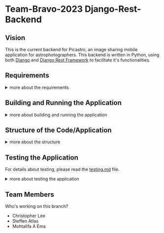 # Team-Bravo-2023 Django-Rest-Backend

## Vision

 This is the current backend for Picastro, an image sharing mobile application for astrophotographers. This backend is written in Python, using both [Django](https://docs.djangoproject.com/en/4.1/) and [Django Rest Framework](https://www.django-rest-framework.org/) to facilitate it's functionalities.


## Requirements
<details>
<summary>more about the requirements</summary>

In order to run the backend server on your local machine, you need Python and its package installer [pip](https://pypi.org/project/pip/) installed. Furthermore, you need to be familiar with [Django](https://docs.djangoproject.com/en/4.1/) and [Django Rest Framework](https://www.django-rest-framework.org/).

Currently (during development phase), the backend uses a local SQLite Database, so you also need SQLite installed on your machine.

All libraries needed to build this application can be found in requirements.txt. In order to install them, run `pip install -r requirements.txt`.
</details>


## Building and Running the Application
<details>
<summary>more about building and running the application</summary>

### Prerequisites
 
- Clone the source code onto your local machine
- `cd` into the root project folder
- setup a virtual environment by running the following two commands: `python -m venv .venv` and `.venv/Scripts/activate.bat` (Windows cmd.exe) or `source .venv/bin/activate` (Linux and MacOS)
- Run `pip install -r requirements.txt` to install dependencies
- `python manage.py migrate` to make database migrations.
- Run `python manage.py data_parser` to populate your database with data from a json file.
- Run `python manage.py createsuperuser` to create a superuser (administrator) for your local backend installation. Set user name and password to whatever you like.
- Create a `.env` file in the root folder of this repo.
- Run the command `python3 -c 'import secrets; print(secrets.token_hex(100))'` in order to create a new secret key.
- Add `export SECRET_KEY='<your_secret_key>'` (Linux/Mac) or `SECRET_KEY='<your_secret_key>'` (Windows) to your .env file and save the file.
- Run `source .env` in your terminal (Linux/Mac) or un-comment the Windows-specific lines for setting the secret key in `settings.py`.


### Run the backend
- How to run the backend, depends on the mode (production or development) and the domain. `settings.py` contains the settings for both modes and domains. You just need to un-comment the desired settings and comment out the undesired ones.
- Since we still operate in development mode (even on AWS), we applied the following settings:
```
    DEBUG = True
    ALLOWED_HOSTS = ['localhost', '127.0.0.1', '10.0.2.2','13.42.37.75']
```
- Execute `python manage.py runserver` to start your local development server
- Open your browser and navigate to the respective IP address of your domain (either [127.0.0.1:8000/admin](127.0.0.1:8000/admin) or [13.42.37.75/admin](13.42.37.75/admin), then login with the above account to see the admin panel.
</details>


## Structure of the Code/Application
<details>
<summary>more about the structure</summary>

The folder `./picastro_backend` is the main folder of this backend, containing for example `settings.py`, the main `urls.py` and so on.

Currently the backend has two apps, `picastro` and `picastro_web`. The picastro app contains the common models and the backend for the mobile application, while picastro_web represents the backend for the web application, but does not contain any own models.

The `./media` folder is the place, where uploaded images, resized images or user profile images will be saved to.

And last, but not least, the `./templates` folder contains all web templates.

The database file `db.sqlite3` will be created in the root folder of this repository, same as the `./htmlcov` folder after running coverage (see Testing)
</details>

## Testing the Application

For details about testing, please read the [testing.md](testing.md) file.

<details>
<summary>more about testing the application</summary>

Currently, there are only a few tests implemented and working. In order to run the tests, execute the following command: `python manage.py test`
</details>


## Team Members
 Who's working on this branch?
 * Christopher Lee
 * Steffen Atlas
 * Mohtalifa A Ema